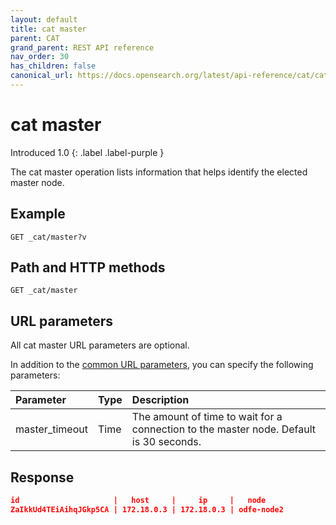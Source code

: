 ```yaml
---
layout: default
title: cat master
parent: CAT
grand_parent: REST API reference
nav_order: 30
has_children: false
canonical_url: https://docs.opensearch.org/latest/api-reference/cat/cat-cluster_manager/
---
```


# cat master
Introduced 1.0
{: .label .label-purple }

The cat master operation lists information that helps identify the elected master node.

## Example

```
GET _cat/master?v
```

## Path and HTTP methods

```
GET _cat/master
```

## URL parameters

All cat master URL parameters are optional.

In addition to the [common URL parameters]({{site.url}}{{site.baseurl}}/opensearch/rest-api/cat/index#common-url-parameters), you can specify the following parameters:

Parameter | Type | Description
:--- | :--- | :---
master_timeout | Time | The amount of time to wait for a connection to the master node. Default is 30 seconds.


## Response

```json
id                     |   host     |     ip     |   node
ZaIkkUd4TEiAihqJGkp5CA | 172.18.0.3 | 172.18.0.3 | odfe-node2
```
